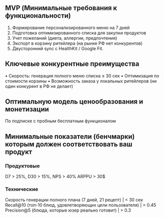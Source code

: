 ## MVP (Минимальные требования к функциональности)
1) Формирование персонализированного меню на 7 дней
2) Подготовка оптимизированного списка для закупки продуктов
3) Учет пожеланий (диета, аллергии, предпочтения)
4) Экспорт в корзину ритейлера (на рынке РФ нет конкурентов)
5) Двусторонний sync с HealthKit / Google Fit.

## Ключевые конкурентные преимущества
• Скорость: генерация полного меню списка ≤ 30 сек
• Оптимизация по стоимости корзины 
• Возможность заказа у локальных ритейлеров (ни один конкурент в РФ не делает)

## Оптимальную модель ценообразования и монетизации
По подписке с пробным бесплатным функционалом

## Минимальные показатели (бенчмарки) которым должен соответствовать ваш продукт
### Продуктовые
D7 > 25%, D30 > 15%, NPS > 40%
ARPPU > 30$

### Технические 
Скорость генерации полного плана (7 дней, 21 рецепт) | < 30 сек
Recall@10 (топ-10 блюд, удовлетворяющих цели пользователя) | > 0.45
Precision@5 (блюда, которые юзер реально готовит) | > 0.3
